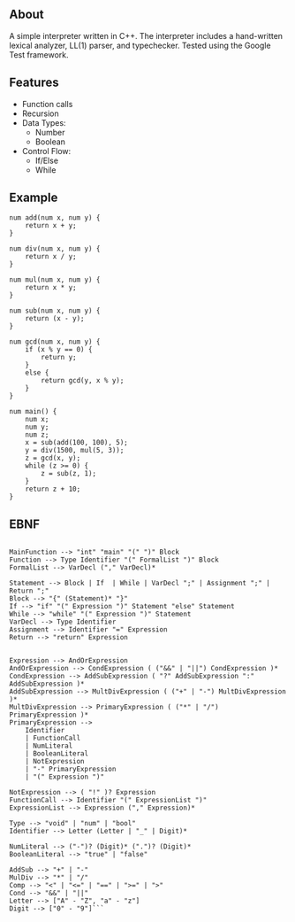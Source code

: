 ## About ##
A simple interpreter written in C++. The interpreter includes a hand-written lexical analyzer, LL(1) parser, and typechecker. 
Tested using the Google Test framework. 

## Features ##
- Function calls 
- Recursion
- Data Types:
  - Number
  - Boolean
- Control Flow:
  - If/Else
  - While

## Example ##
```
num add(num x, num y) {
    return x + y;
}

num div(num x, num y) {
    return x / y;
}

num mul(num x, num y) {
    return x * y;
}

num sub(num x, num y) {
    return (x - y);
}

num gcd(num x, num y) {
    if (x % y == 0) {
        return y;
    }
    else {
        return gcd(y, x % y);
    }
}

num main() {
    num x;
    num y;
    num z;
    x = sub(add(100, 100), 5);
    y = div(1500, mul(5, 3));
    z = gcd(x, y);
    while (z >= 0) {
        z = sub(z, 1);
    }
    return z + 10;
}
```

## EBNF ##
```Program --> (Function)* MainFunction

MainFunction --> "int" "main" "(" ")" Block
Function --> Type Identifier "(" FormalList ")" Block
FormalList --> VarDecl ("," VarDecl)*

Statement --> Block | If  | While | VarDecl ";" | Assignment ";" | Return ";"
Block --> "{" (Statement)* "}"
If --> "if" "(" Expression ")" Statement "else" Statement
While --> "while" "(" Expression ")" Statement
VarDecl --> Type Identifier
Assignment --> Identifier "=" Expression
Return --> "return" Expression


Expression --> AndOrExpression
AndOrExpression --> CondExpression ( ("&&" | "||") CondExpression )*
CondExpression --> AddSubExpression ( "?" AddSubExpression ":" AddSubExpression )*
AddSubExpression --> MultDivExpression ( ("+" | "-") MultDivExpression )*
MultDivExpression --> PrimaryExpression ( ("*" | "/") PrimaryExpression )*
PrimaryExpression -->
	Identifier
	| FunctionCall
	| NumLiteral
	| BooleanLiteral
	| NotExpression
	| "-" PrimaryExpression
	| "(" Expression ")"

NotExpression --> ( "!" )? Expression
FunctionCall --> Identifier "(" ExpressionList ")"
ExpressionList --> Expression ("," Expression)*

Type --> "void" | "num" | "bool"
Identifier --> Letter (Letter | "_" | Digit)*

NumLiteral --> ("-")? (Digit)* (".")? (Digit)*
BooleanLiteral --> "true" | "false"

AddSub --> "+" | "-"
MulDiv --> "*" | "/"
Comp --> "<" | "<=" | "==" | ">=" | ">"
Cond --> "&&" | "||"
Letter --> ["A" - "Z", "a" - "z"]
Digit --> ["0" - "9"]```
